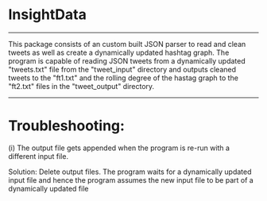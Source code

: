 # InsightData  
*******************************************

This package consists of an custom built JSON
parser to read and clean tweets as well as
create a dynamically updated hashtag graph.
The program is capable of reading JSON tweets
from a dynamically updated "tweets.txt" file 
from the "tweet_input" directory and outputs 
cleaned tweets to the "ft1.txt" and the rolling 
degree of the hastag graph to the "ft2.txt" 
files in the "tweet_output" directory. 



********************************
# Troubleshooting: 

(i) The output file gets appended when the program is re-run with a different input file.

Solution: Delete output files. The program waits for a dynamically updated input file and hence the program assumes the new input file to be part of a dynamically updated file






